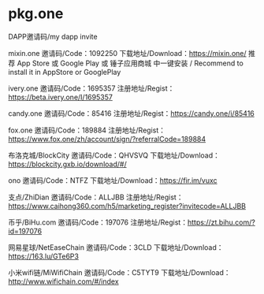 # pkg.one

DAPP邀请码/my dapp invite

mixin.one
邀请码/Code：1092250
下载地址/Download：https://mixin.one/ 
推荐 App Store 或 Google Play 或 锤子应用商城 中一键安装 / Recommend to install it in AppStore or GooglePlay

ivery.one
邀请码/Code：1695357
注册地址/Regist：https://beta.ivery.one/I/1695357

candy.one
邀请码/Code：85416
注册地址/Regist：https://candy.one/i/85416

fox.one
邀请码/Code：189884
注册地址/Regist：https://www.fox.one/zh/account/sign/?referralCode=189884

布洛克城/BlockCity
邀请码/Code：QHVSVQ
下载地址/Download：https://blockcity.gxb.io/download/#/

ono
邀请码/Code：NTFZ
下载地址/Download：https://fir.im/vuxc

支点/ZhiDian
邀请码/Code：ALLJBB
注册地址/Regist：https://www.caihong360.com/h5/marketing_register?invitecode=ALLJBB

币乎/BiHu.com
邀请码/Code：197076
注册地址/Regist：https://zt.bihu.com/?id=197076

网易星球/NetEaseChain
邀请码/Code：3CLD
下载地址/Download：https://163.lu/GTe6P3

小米wifi链/MiWifiChain
邀请码/Code：C5TYT9
下载地址/Download：http://www.wifichain.com/#/index
